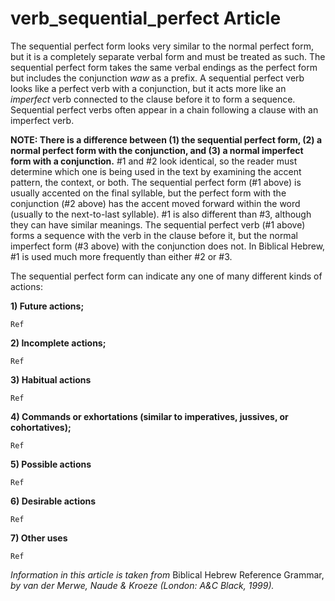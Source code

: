 # verb_sequential_perfect Article
The sequential perfect form looks very similar to the normal perfect form, but it is a completely separate verbal form and must be treated as such. The sequential perfect form takes the same verbal endings as the perfect form but includes the conjunction *waw* as a prefix. A sequential perfect verb looks like a perfect verb with a conjunction, but it acts more like an *imperfect* verb connected to the clause before it to form a sequence. Sequential perfect verbs often appear in a chain following a clause with an imperfect verb.

**NOTE: There is a difference between (1) the sequential perfect form, (2) a normal perfect form with the conjunction, and (3) a normal imperfect form with a conjunction.** #1 and #2 look identical, so the reader must determine which one is being used in the text by examining the accent pattern, the context, or both.  The sequential perfect form (#1 above) is usually accented on the final syllable, but the perfect form with the conjunction (#2 above) has the accent moved forward within the word (usually to the next-to-last syllable). #1 is also different than #3, although they can have similar meanings.  The sequential perfect verb (#1 above) forms a sequence with the verb in the clause before it, but the normal imperfect form (#3 above) with the conjunction does not. In Biblical Hebrew, #1 is used much more frequently than either #2 or #3.

The sequential perfect form can indicate any one of many different kinds of actions:

**1) Future actions;**

    Ref
    
**2) Incomplete actions;**

    Ref

**3) Habitual actions**

    Ref
    
**4) Commands or exhortations (similar to imperatives, jussives, or cohortatives);**

    Ref

**5) Possible actions**

    Ref

**6) Desirable actions**

    Ref

**7) Other uses**

    Ref


*Information in this article is taken from* Biblical Hebrew Reference Grammar, *by van der Merwe, Naude & Kroeze (London: A&C Black, 1999).*
  